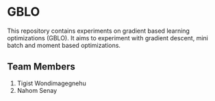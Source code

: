 # GBLO
This repository contains experiments on gradient based learning optimizations (GBLO). It aims to experiment with gradient descent, mini batch and moment based optimizations.
## Team Members
1. Tigist Wondimagegnehu
2. Nahom Senay
